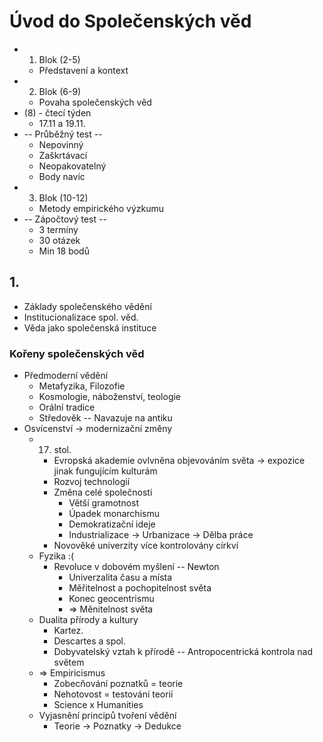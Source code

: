 # Úvod do Společenských věd
- 1. Blok (2-5)
	- Představení a kontext
- 2. Blok (6-9)
	- Povaha společenských věd
- (8) - čtecí týden
	- 17.11 a 19.11.
- -- Průběžný test --
	- Nepovinný
	- Zaškrtávací
	- Neopakovatelný
	- Body navíc
- 3. Blok (10-12)
	- Metody empirického výzkumu
- -- Zápočtový test --
	- 3 termíny
	- 30 otázek
	- Min 18 bodů
## 1.
- Základy společenského vědění
- Institucionalizace spol. věd.
- Věda jako společenská instituce
### Kořeny společenských věd
- Předmoderní vědění
	- Metafyzika, Filozofie
	- Kosmologie, náboženství, teologie
	- Orální tradice
	- Středověk -- Navazuje na antiku
- Osvícenství -> modernizační změny
	- 17. stol.
		- Evropská akademie ovlvněna objevováním světa -> expozice jinak fungujícím kulturám
		- Rozvoj technologií
		- Změna celé společnosti
			- Větší gramotnost
			- Úpadek monarchismu
			- Demokratizační ideje
			- Industrializace -> Urbanizace -> Dělba práce
		- Novověké univerzity více kontrolovány církví
	- Fyzika :(
		- Revoluce v dobovém myšlení -- Newton
			- Univerzalita času a místa
			- Měřitelnost a pochopitelnost světa
			- Konec geocentrismu
			- => Měnitelnost světa
	- Dualita přírody a kultury
		- Kartez.
		- Descartes a spol.
		- Dobyvatelský vztah k přírodě -- Antropocentrická kontrola nad světem
	- => Empiricismus
		- Zobecňování poznatků = teorie
		- Nehotovost = testování teorií
		- Science x Humanities
	- Vyjasnění principů tvoření vědění
		- Teorie -> Poznatky -> Dedukce
